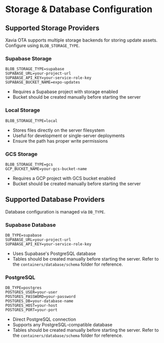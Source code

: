# Storage & Database Configuration

## Supported Storage Providers
Xavia OTA supports multiple storage backends for storing update assets. Configure using `BLOB_STORAGE_TYPE`.

### Supabase Storage
```env
BLOB_STORAGE_TYPE=supabase
SUPABASE_URL=your-project-url
SUPABASE_API_KEY=your-service-role-key
SUPABASE_BUCKET_NAME=expo-updates
```
- Requires a Supabase project with storage enabled
- Bucket should be created manually before starting the server

### Local Storage
```env
BLOB_STORAGE_TYPE=local
```
- Stores files directly on the server filesystem
- Useful for development or single-server deployments
- Ensure the path has proper write permissions

### GCS Storage
```env
BLOB_STORAGE_TYPE=gcs
GCP_BUCKET_NAME=your-gcs-bucket-name
```
- Requires a GCP project with GCS bucket enabled
- Bucket should be created manually before starting the server

## Supported Database Providers
Database configuration is managed via `DB_TYPE`.

### Supabase Database
```env
DB_TYPE=supabase
SUPABASE_URL=your-project-url
SUPABASE_API_KEY=your-service-role-key
```
- Uses Supabase's PostgreSQL database
- Tables should be created manually before starting the server. Refer to the `containers/database/schema` folder for reference.

### PostgreSQL
```env
DB_TYPE=postgres
POSTGRES_USER=your-user
POSTGRES_PASSWORD=your-password
POSTGRES_DB=your-database-name
POSTGRES_HOST=your-host
POSTGRES_PORT=your-port
```
- Direct PostgreSQL connection
- Supports any PostgreSQL-compatible database
- Tables should be created manually before starting the server. Refer to the `containers/database/schema` folder for reference.
